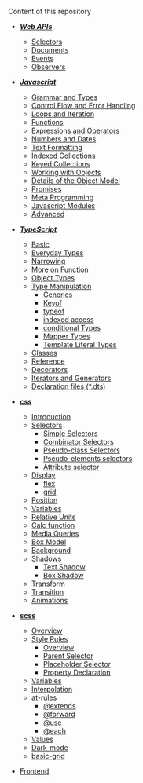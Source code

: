 Content of this repository

* ***[Web APIs](https://github.com/ridvandmrc/Self-Learning/tree/main/web-API)***
    * [Selectors](https://github.com/ridvandmrc/Self-Learning/tree/main/web-API/selectors)
    * [Documents](https://github.com/ridvandmrc/Self-Learning/tree/main/web-API/document)
    * [Events](https://github.com/ridvandmrc/Self-Learning/tree/main/web-API/events)
    * [Observers](https://github.com/ridvandmrc/Self-Learning/tree/main/web-API/observers)

* ***[Javascript](https://github.com/ridvandmrc/Self-Learning/tree/main/javascript)***
    * [Grammar and Types](https://github.com/ridvandmrc/Self-Learning/tree/main/javascript/grammer_and_types)
    * [Control Flow and Error Handling](https://github.com/ridvandmrc/Self-Learning/tree/main/javascript/Control_flow_error_handling)
    * [Loops and Iteration](https://github.com/ridvandmrc/Self-Learning/tree/main/javascript/Loops_and_iteration)
    * [Functions](https://github.com/ridvandmrc/Self-Learning/tree/main/javascript/Functions)
    * [Expressions and Operators](https://github.com/ridvandmrc/Self-Learning/tree/main/javascript/expressions_and_operators)
    * [Numbers and Dates](https://github.com/ridvandmrc/Self-Learning/tree/main/javascript/Numbers_and_Dates)
    * [Text Formatting](https://github.com/ridvandmrc/Self-Learning/tree/main/javascript/text_formatting)
    * [Indexed Collections](https://github.com/ridvandmrc/Self-Learning/tree/main/javascript/Indexed_collection(Array))
    * [Keyed Collections](https://github.com/ridvandmrc/Self-Learning/tree/main/javascript/Keyed_Collections)
    * [Working with Objects](https://github.com/ridvandmrc/Self-Learning/tree/main/javascript/working_object)
    * [Details of the Object Model](https://github.com/ridvandmrc/Self-Learning/tree/main/javascript/detail_object_model)
    * [Promises](https://github.com/ridvandmrc/Self-Learning/tree/main/javascript/Using%20Promises)
    * [Meta Programming](https://github.com/ridvandmrc/Self-Learning/tree/main/javascript/Meta_Programming)
    * [Javascript Modules](https://github.com/ridvandmrc/Self-Learning/tree/main/javascript/javascript_modules)
    * [Advanced](https://github.com/ridvandmrc/Self-Learning/tree/main/javascript/advanced)

* ***[TypeScript](https://github.com/ridvandmrc/Self-Learning/tree/main/typescript)***
    * [Basic](https://github.com/ridvandmrc/Self-Learning/tree/main/typescript/Basic)
    * [Everyday Types](https://github.com/ridvandmrc/Self-Learning/tree/main/typescript/everyday_types)
    * [Narrowing](https://github.com/ridvandmrc/Self-Learning/tree/main/typescript/Narrowing)    
    * [More on Function](https://github.com/ridvandmrc/Self-Learning/tree/main/typescript/more_on_function)
    * [Object Types](https://github.com/ridvandmrc/Self-Learning/tree/main/typescript/Object%20Types)
    * [Type Manipulation](https://github.com/ridvandmrc/Self-Learning/tree/main/typescript/type_manipulation)
        * [Generics](https://github.com/ridvandmrc/Self-Learning/tree/main/typescript/type_manipulation/generics)
        * [Keyof](https://github.com/ridvandmrc/Self-Learning/tree/main/typescript/type_manipulation/keyof_type)
        * [typeof](https://github.com/ridvandmrc/Self-Learning/tree/main/typescript/type_manipulation/typeof)
        * [indexed access](https://github.com/ridvandmrc/Self-Learning/tree/main/typescript/type_manipulation/indexed_access_type)
        * [conditional Types](https://github.com/ridvandmrc/Self-Learning/tree/main/typescript/type_manipulation/conditional_type)
        * [Mapper Types](https://github.com/ridvandmrc/Self-Learning/tree/main/typescript/type_manipulation/mapped_types)
        * [Template Literal Types](https://github.com/ridvandmrc/Self-Learning/tree/main/typescript/type_manipulation/template_literal_types) 
    * [Classes](https://github.com/ridvandmrc/Self-Learning/tree/main/typescript/classes)
    * [Reference](https://github.com/ridvandmrc/Self-Learning/tree/main/typescript/reference)
    * [Decorators]()
    * [Iterators and Generators]()
    * [Declaration files (*.dts)]()

* ***[css](https://github.com/ridvandmrc/Self-Learning/tree/main/css)***
    * [Introduction](https://github.com/ridvandmrc/Self-Learning/tree/main/css/introduction)
    * [Selectors](https://github.com/ridvandmrc/Self-Learning/tree/main/css/selector)
        * [Simple Selectors](https://github.com/ridvandmrc/Self-Learning/tree/main/css/selector/simple_selector)
        * [Combinator Selectors](https://github.com/ridvandmrc/Self-Learning/tree/main/css/selector/combinator_selector)
        * [Pseudo-class Selectors](https://github.com/ridvandmrc/Self-Learning/tree/main/css/selector/pseudo_class_selector)
        * [Pseudo-elements selectors](https://github.com/ridvandmrc/Self-Learning/tree/main/css/selector/pseudo_elements_selector)
        * [Attribute selector](https://github.com/ridvandmrc/Self-Learning/tree/main/css/selector/attribute_selector)
    * [Display](https://github.com/ridvandmrc/Self-Learning/tree/main/css/display)
        * [flex](https://github.com/ridvandmrc/Self-Learning/tree/main/css/display/flex)
        * [grid](#)
    * [Position](https://github.com/ridvandmrc/Self-Learning/tree/main/css/position)
    * [Variables](https://github.com/ridvandmrc/Self-Learning/tree/main/css/variables)
    * [Relative Units](https://github.com/ridvandmrc/Self-Learning/tree/main/css/relative_units)
    * [Calc function](https://github.com/ridvandmrc/Self-Learning/tree/main/css/calc_function)
    * [Media Queries](https://github.com/ridvandmrc/Self-Learning/tree/main/css/media_queries)
    * [Box Model](https://github.com/ridvandmrc/Self-Learning/tree/main/css/box-model)
    * [Background](https://github.com/ridvandmrc/Self-Learning/tree/main/css/css_background)
    * [Shadows](https://github.com/ridvandmrc/Self-Learning/tree/main/css/shadows)
        * [Text Shadow](https://github.com/ridvandmrc/Self-Learning/tree/main/css/shadows/text_shadow)
        * [Box Shadow](https://github.com/ridvandmrc/Self-Learning/tree/main/css/shadows/box_shadow)
    * [Transform](https://github.com/ridvandmrc/Self-Learning/tree/main/css/transform)
    * [Transition](https://github.com/ridvandmrc/Self-Learning/tree/main/css/transition)
    * [Animations](https://github.com/ridvandmrc/Self-Learning/tree/main/css/animation)
* **[scss](https://github.com/ridvandmrc/Self-Learning/tree/main/scss)**
    * [Overview](https://github.com/ridvandmrc/Self-Learning/tree/main/scss/overview)
    * [Style Rules](https://github.com/ridvandmrc/Self-Learning/tree/main/scss/style_rules)
        * [Overview](https://github.com/ridvandmrc/Self-Learning/tree/main/scss/style_rules/overview)
        * [Parent Selector](https://github.com/ridvandmrc/Self-Learning/tree/main/scss/style_rules/parent_selector)
        * [Placeholder Selector](https://github.com/ridvandmrc/Self-Learning/tree/main/scss/style_rules/placeholder_selector)
        * [Property Declaration](https://github.com/ridvandmrc/Self-Learning/tree/main/scss/style_rules/property_declaration)
    * [Variables](https://github.com/ridvandmrc/Self-Learning/tree/main/scss/variables)
    * [Interpolation](https://github.com/ridvandmrc/Self-Learning/tree/main/scss/interpolation)
    * [at-rules](https://github.com/ridvandmrc/Self-Learning/tree/main/scss/At_rules)
        * [@extends](https://github.com/ridvandmrc/Self-Learning/tree/main/scss/At_rules/%40extends)
        * [@forward](https://github.com/ridvandmrc/Self-Learning/tree/main/scss/At_rules/%40forward)
        * [@use](https://github.com/ridvandmrc/Self-Learning/tree/main/scss/At_rules/%40use)
        * [@each](https://github.com/ridvandmrc/Self-Learning/tree/main/scss/At_rules/%40each)
    * [Values](https://github.com/ridvandmrc/Self-Learning/tree/main/scss/values)
    * [Dark-mode](https://github.com/ridvandmrc/Self-Learning/tree/main/scss/dark-mode)
    * [basic-grid](#)
* [Frontend](https://github.com/ridvandmrc/Self-Learning/tree/main/frontend)